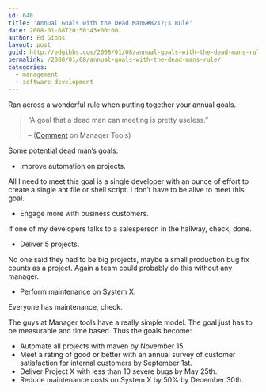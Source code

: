 ```yaml
---
id: 646
title: 'Annual Goals with the Dead Man&#8217;s Rule'
date: 2008-01-08T20:50:43+00:00
author: Ed Gibbs
layout: post
guid: http://edgibbs.com/2008/01/08/annual-goals-with-the-dead-mans-rule/
permalink: /2008/01/08/annual-goals-with-the-dead-mans-rule/
categories:
  - management
  - software development
---
```

Ran across a wonderful rule when putting together your annual goals.

> &#8220;A goal that a dead man can meeting is pretty useless.&#8221;
> 
> &#8211; ([Comment](http://www.manager-tools.com/2007/12/how-to-set-annual-goals-part-1-of-3/#comments) on Manager Tools) 

Some potential dead man&#8217;s goals:

  * Improve automation on projects.

All I need to meet this goal is a single developer with an ounce of effort to create a single ant file or shell script. I don&#8217;t have to be alive to meet this goal.

  * Engage more with business customers.

If one of my developers talks to a salesperson in the hallway, check, done.

  * Deliver 5 projects.

No one said they had to be big projects, maybe a small production bug fix counts as a project. Again a team could probably do this without any manager.

  * Perform maintenance on System X.

Everyone has maintenance, check.

The guys at Manager tools have a really simple model. The goal just has to be measurable and time based. Thus the goals become:

  * Automate all projects with maven by November 15.
  * Meet a rating of good or better with an annual survey of customer satisfaction for internal customers by September 1st.
  * Deliver Project X with less than 10 severe bugs by May 25th.
  * Reduce maintenance costs on System X by 50% by December 30th.